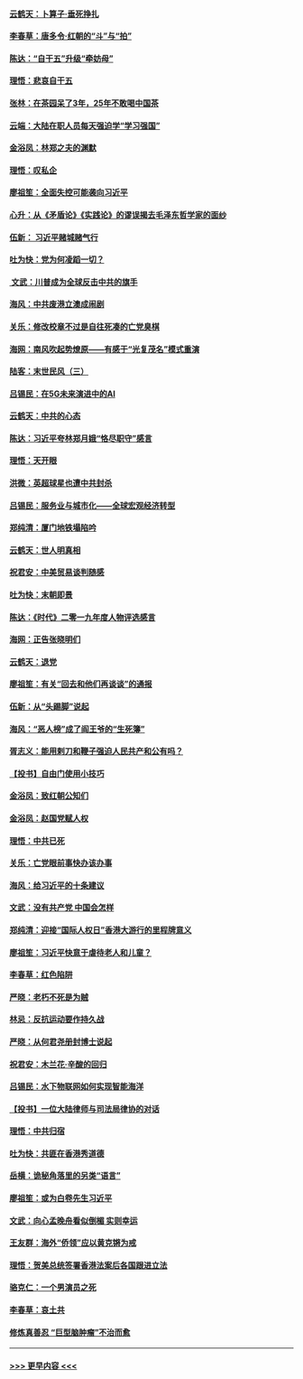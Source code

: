 #### [云鹤天：卜算子‧垂死挣扎](../pages/nsc993/n11739956.md?t=12232244) 
#### [李春草：唐多令‧红朝的“斗”与“拍”](../pages/nsc993/n11739830.md?t=12232244) 
#### [陈达：“自干五”升级“牵妨母”](../pages/nsc993/n11739724.md?t=12232244) 
#### [理悟：悲哀自干五](../pages/nsc993/n11739547.md?t=12232244) 
#### [张林：在茶园呆了3年，25年不敢喝中国茶](../pages/nsc993/n11739240.md?t=12232244) 
#### [云端：大陆在职人员每天强迫学“学习强国”](../pages/nsc993/n11738735.md?t=12232244) 
#### [金浴凤：林郑之夫的渊默](../pages/nsc993/n11737735.md?t=12232244) 
#### [理悟：叹私企](../pages/nsc993/n11737715.md?t=12232244) 
#### [廖祖笙：全面失控可能袭向习近平](../pages/nsc993/n11737704.md?t=12232244) 
#### [心升：从《矛盾论》《实践论》的谬误揭去毛泽东哲学家的面纱](../pages/nsc993/n11736962.md?t=12232244) 
#### [伍新： 习近平赌城赌气行](../pages/nsc993/n11736929.md?t=12232244) 
#### [吐为快：党为何凌蹈一切？](../pages/nsc993/n11736915.md?t=12232244) 
#### [ 文武：川普成为全球反击中共的旗手](../pages/nsc993/n11736882.md?t=12232244) 
#### [海风：中共废港立澳成闹剧](../pages/nsc993/n11735857.md?t=12232244) 
#### [关乐：修改校章不过是自往死凑的亡党臭棋](../pages/nsc993/n11735097.md?t=12232244) 
#### [海网：南风吹起势燎原——有感于“光复茂名”模式重演](../pages/nsc993/n11732308.md?t=12232244) 
#### [陆客：末世民风（三）](../pages/nsc993/n11732211.md?t=12232244) 
#### [吕锡民：在5G未来演进中的AI](../pages/nsc993/n11730010.md?t=12232244) 
#### [云鹤天：中共的心态](../pages/nsc993/n11729906.md?t=12232244) 
#### [陈达：习近平夸林郑月娥“恪尽职守”感言](../pages/nsc993/n11729881.md?t=12232244) 
#### [理悟：天开眼](../pages/nsc993/n11729699.md?t=12232244) 
#### [洪微：英超球星也遭中共封杀](../pages/nsc993/n11727243.md?t=12232244) 
#### [吕锡民：服务业与城市化——全球宏观经济转型](../pages/nsc993/n11725845.md?t=12232244) 
#### [郑纯清：厦门地铁塌陷吟](../pages/nsc993/n11725813.md?t=12232244) 
#### [云鹤天：世人明真相](../pages/nsc993/n11725621.md?t=12232244) 
#### [祝君安：中美贸易谈判随感](../pages/nsc993/n11725609.md?t=12232244) 
#### [吐为快：末朝即景](../pages/nsc993/n11723365.md?t=12232244) 
#### [陈达：《时代》二零一九年度人物评选感言](../pages/nsc993/n11723337.md?t=12232244) 
#### [海网：正告张晓明们](../pages/nsc993/n11723228.md?t=12232244) 
#### [云鹤天：退党](../pages/nsc993/n11723056.md?t=12232244) 
#### [廖祖笙：有关“回去和他们再谈谈”的通报](../pages/nsc993/n11722442.md?t=12232244) 
#### [伍新：从“头踢脚”说起](../pages/nsc993/n11722429.md?t=12232244) 
#### [海风：“恶人榜”成了阎王爷的“生死簿”](../pages/nsc993/n11722272.md?t=12232244) 
#### [胥志义：能用剌刀和鞭子强迫人民共产和公有吗？](../pages/nsc993/n11720569.md?t=12232244) 
#### [【投书】自由门使用小技巧](../pages/nsc993/n11720180.md?t=12232244) 
#### [金浴凤：致红朝公知们](../pages/nsc993/n11720563.md?t=12232244) 
#### [金浴凤：赵国党赋人权](../pages/nsc993/n11720533.md?t=12232244) 
#### [理悟：中共已死](../pages/nsc993/n11720233.md?t=12232244) 
#### [关乐：亡党眼前事快办该办事](../pages/nsc993/n11719160.md?t=12232244) 
#### [海风：给习近平的十条建议](../pages/nsc993/n11717616.md?t=12232244) 
#### [文武：没有共产党 中国会怎样](../pages/nsc993/n11717584.md?t=12232244) 
#### [郑纯清：迎接“国际人权日”香港大游行的里程牌意义](../pages/nsc993/n11717417.md?t=12232244) 
#### [廖祖笙：习近平快意于虐待老人和儿童？](../pages/nsc993/n11715313.md?t=12232244) 
#### [李春草：红色陷阱](../pages/nsc993/n11715029.md?t=12232244) 
#### [严晓：老朽不死是为贼](../pages/nsc993/n11712910.md?t=12232244) 
#### [林忌：反抗运动要作持久战](../pages/nsc993/n11712623.md?t=12232244) 
#### [严晓：从何君尧册封博士说起](../pages/nsc993/n11712465.md?t=12232244) 
#### [祝君安：木兰花·辛酸的回归](../pages/nsc993/n11712381.md?t=12232244) 
#### [吕锡民：水下物联网如何实现智能海洋](../pages/nsc993/n11711158.md?t=12232244) 
#### [【投书】一位大陆律师与司法局律协的对话](../pages/nsc993/n11709675.md?t=12232244) 
#### [理悟：中共归宿](../pages/nsc993/n11710059.md?t=12232244) 
#### [吐为快：共匪在香港秀道德](../pages/nsc993/n11709979.md?t=12232244) 
#### [岳横：诡秘角落里的另类“语言”](../pages/nsc993/n11709792.md?t=12232244) 
#### [廖祖笙：或为白卷先生习近平](../pages/nsc993/n11708330.md?t=12232244) 
#### [文武：向心孟晚舟看似倒楣 实则幸运](../pages/nsc993/n11708236.md?t=12232244) 
#### [王友群：海外“侨领”应以黄克锵为戒](../pages/nsc993/n11706176.md?t=12232244) 
#### [理悟：贺美总统签署香港法案后各国跟进立法](../pages/nsc993/n11706853.md?t=12232244) 
#### [骆克仁：一个男演员之死](../pages/nsc993/n11706677.md?t=12232244) 
#### [李春草：哀土共](../pages/nsc993/n11706255.md?t=12232244) 
#### [修炼真善忍 “巨型脑肿瘤”不治而愈](../pages/nsc993/n11705340.md?t=12232244) 

----
#### [ >>> 更早内容 <<< ](../indexes/nsc993-earlier.md)
